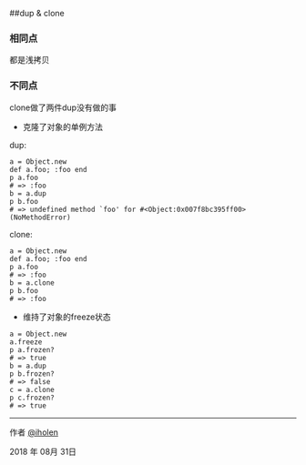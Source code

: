 ##dup & clone

### 相同点
都是浅拷贝
### 不同点
clone做了两件dup没有做的事

* 克隆了对象的单例方法

dup:

```
a = Object.new
def a.foo; :foo end
p a.foo
# => :foo
b = a.dup
p b.foo
# => undefined method `foo' for #<Object:0x007f8bc395ff00> (NoMethodError)
```

clone:

```
a = Object.new
def a.foo; :foo end
p a.foo
# => :foo
b = a.clone
p b.foo
# => :foo
```

* 维持了对象的freeze状态

```
a = Object.new
a.freeze
p a.frozen?
# => true
b = a.dup
p b.frozen?
# => false
c = a.clone
p c.frozen?
# => true
```

----------
作者 [@iholen](https://github.com/iholen)

2018 年 08月 31日